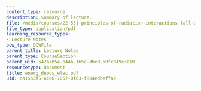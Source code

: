 ```yaml
---
content_type: resource
description: Summary of lecture.
file: /media/courses/22-55j-principles-of-radiation-interactions-fall-2004/ca1553f56c6670570f63f804edbeffa9_energ_depos_elec.pdf
file_type: application/pdf
learning_resource_types:
- Lecture Notes
ocw_type: OCWFile
parent_title: Lecture Notes
parent_type: CourseSection
parent_uid: 542b7b54-b44b-165e-dbe0-50fcd49e3e10
resourcetype: Document
title: energ_depos_elec.pdf
uid: ca1553f5-6c66-7057-0f63-f804edbeffa9
---
```

